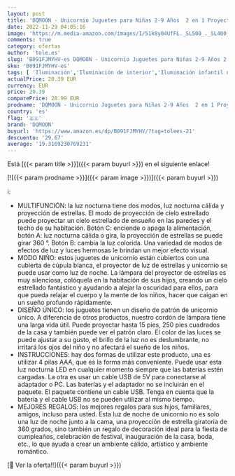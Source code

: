 ```yaml
---
layout: post
title: 'DQMOON - Unicornio Juguetes para Niñas 2-9 Años  2 en 1 Proyector Estrella Luz Nocturna Unicornio para Niños de 3-8 Años  Regalos Cumpleaños de Navidad para Niñas de 2-10 Años  Regalos de Unicornio para Niñas'
date: 2022-11-29 04:05:16
image: 'https://m.media-amazon.com/images/I/51k8y04UfFL._SL500_._SL400_.jpg'
comments: true
category: ofertas
author: 'tole.es'
slug: 'B091FJMYHV-es DQMOON - Unicornio Juguetes para Niñas 2-9 Años 2 en 1...'
sku: 'B091FJMYHV-es'
tags: [ 'Iluminación','Iluminación de interior','Iluminación infantil nocturna','Lámparas e iluminación infantil','dqmoon','navidad','🇪🇸', ]
actualPrice: 20.39 EUR
currency: EUR
price: 20.39
comparePrice: 28.99 EUR
prodname: 'DQMOON - Unicornio Juguetes para Niñas 2-9 Años  2 en 1 Proyector Estrella Luz Nocturna Unicornio para Niños de 3-8 Años  Regalos Cumpleaños de Navidad para Niñas de 2-10 Años  Regalos de Unicornio para Niñas'
country: 'es'
flag: '🇪🇸'
brand: 'DQMOON'
buyurl: 'https://www.amazon.es/dp/B091FJMYHV/?tag=tolees-21'
descuento: '29.67'
average: '19.3169230769231'
---
```


Está [{{< param title >}}]({{< param buyurl >}}) en el siguiente enlace!

[![{{< param prodname >}}]({{< param image >}})]({{< param buyurl >}})

ℹ️:

- MULTIFUNCIÓN: la luz nocturna tiene dos modos, luz nocturna cálida y proyección de estrellas. El modo de proyección de cielo estrellado puede proyectar un cielo estrellado de ensueño en las paredes y el techo de su habitación. Botón C: enciende o apaga la alimentación, botón A: luz nocturna cálida o gira, la proyección de estrellas se puede girar 360 °. Botón B: cambia la luz colorida. Una variedad de modos de efectos de luz y luces hermosas le brindan un mejor efecto visual.
- MODO NIÑO: estos juguetes de unicornio están cubiertos con una cubierta de cúpula blanca, el proyector de luz de estrellas y unicornio se puede usar como luz de noche. La lámpara del proyector de estrellas es muy silenciosa, colóquela en la habitación de sus hijos, creando un cielo estrellado fantástico y ayudando a alejar la oscuridad para ellos, para que pueda relajar el cuerpo y la mente de los niños, hacer que caigan en un sueño profundo rápidamente.
- DISEÑO ÚNICO: los juguetes tienen un diseño de patrón de unicornio único. A diferencia de otros productos, nuestro cordón de lámpara tiene una larga vida útil. Puede proyectar hasta 15 pies, 250 pies cuadrados de la casa y también puede ver el patrón claro. El color de las luces se puede ajustar a su gusto, el brillo de la luz no es deslumbrante, no irritará los ojos del niño y no afectará el sueño de los niños.
- INSTRUCCIONES: hay dos formas de utilizar este producto, una es utilizar 4 pilas AAA, que es la forma más conveniente. Puede usar esta luz nocturna LED en cualquier momento siempre que las baterías estén cargadas. La otra es usar un cable USB de 5V para conectarse al adaptador o PC. Las baterías y el adaptador no se incluirán en el paquete. El paquete contiene un cable USB. Tenga en cuenta que la batería y el cable USB no se pueden utilizar al mismo tiempo.
- MEJORES REGALOS: los mejores regalos para sus hijos, familiares, amigos, incluso para usted. Esta luz de noche de unicornio no es solo una luz de noche junto a la cama, una proyección de estrella giratoria de 360 grados, sino también un regalo de decoración ideal para la fiesta de cumpleaños, celebración de festival, inauguración de la casa, boda, etc., lo que ayuda a crear un ambiente cálido, artístico y ambiente romántico.

[🛒 Ver la oferta!!]({{< param buyurl >}})
